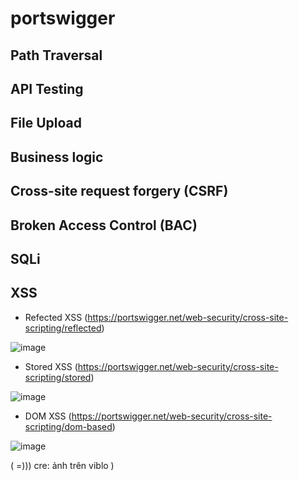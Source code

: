 # portswigger
## Path Traversal

## API Testing
## File Upload
## Business logic
## Cross-site request forgery (CSRF)
## Broken Access Control (BAC)
## SQLi
## XSS
- Refected XSS (https://portswigger.net/web-security/cross-site-scripting/reflected)

![image](https://github.com/nguyenngocdung18/portswigger/assets/134156226/96f8003d-6dc4-464c-8bd7-5bfd43a4c096)

- Stored XSS (https://portswigger.net/web-security/cross-site-scripting/stored)

![image](https://github.com/nguyenngocdung18/portswigger/assets/134156226/3b9fb006-3c5e-4848-988d-abde0c74b601)

- DOM XSS (https://portswigger.net/web-security/cross-site-scripting/dom-based)

![image](https://github.com/nguyenngocdung18/portswigger/assets/134156226/fad83604-73cb-4594-9bde-687227b46d67)

( =))) cre: ảnh trên viblo )
